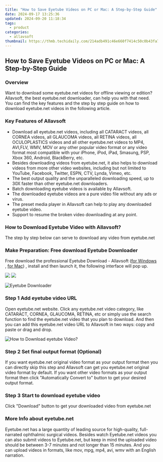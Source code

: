 ```yaml
---
title: "How to Save Eyetube Videos on PC or Mac: A Step-by-Step Guide"
date: 2024-09-17 13:25:36
updated: 2024-09-20 11:18:34
tags:
  - product
categories:
  - allavsoft
thumbnail: https://thmb.techidaily.com/214adb491c46e660f7414c50c0b43fa707653a1bb501fab4eb3e1c0ad873052e.jpg
---
```


## How to Save Eyetube Videos on PC or Mac: A Step-by-Step Guide

### Overview

Want to download some eyetube.net videos for offline viewing or edition? Allavsoft, the best eyetube.net downloader, can help you with that need. You can find the key features and the step by step guide on how to download eyetube.net videos in the following article.

### Key Features of Allavsoft

* Download all eyetube.net videos, including all CATARACT videos, all CORNEA videos, all GLAUCOMA videos, all RETINA videos, all OCULOPLASTICS videos and all other eyetube.net videos to MP4, AVI,FLV, WMV, MOV or any other popular video format or any video format most compatible with your iPhone, iPod, iPad, Smasung, PSP, Xbox 360, Android, BlackBerry, etc.
* Besides downloading videos from eyetube.net, it also helps to download videos from more other video websites, including but not limited to YouTube, Facebook, Twitter, ESPN, CTV, Lynda, Vimeo, etc.
* The best output quality and the unparalleled downloading speed, up to 30X faster than other eyetube.net downloaders.
* Batch downloading eyetube videos is available by Allavsoft.
* The downloaded eyetube videos are a pure video file without any ads or virus.
* The preset media player in Allavsoft can help to play any downloaded eyetube video.
* Support to resume the broken video downloading at any point.

### How to Download Eyetube Video with Allavsoft?

The step by step below can serve to download any video from eyetube.net

### Make Preparation: Free download Eyetube Downloader

Free download the professional Eyetube Download - Allavsoft ([for Windows](https://tools.techidaily.com/allavsoft/products/) , [for Mac](https://tools.techidaily.com/allavsoft/products/)) , install and then launch it, the following interface will pop up.

[![](https://www.allavsoft.com/how-to/../images/how-to/free-download-win.jpg)](https://tools.techidaily.com/allavsoft/products/) [![](https://www.allavsoft.com/how-to/../images/how-to/free-download-mac.jpg)](https://tools.techidaily.com/allavsoft/products/)

![Eyetube Downloader](https://www.allavsoft.com/how-to/../images/allavsoft/screen-shot-600.jpg)

### Step 1 Add eyetube video URL

Open eyetube.net website. Click any eyetube.net video category, like CATARACT, CORNEA, GLAUCOMA, RETINA, etc or simply use the search function to find the eyetube.net video that you plan to download. And then you can add this eyetube.net video URL to Allavsoft in two ways: copy and paste or drag and drop.

![How to Download eyetube Video?](https://www.allavsoft.com/how-to/../images/how-to/download-rtmp-video/download-rtmp-video.jpg)

### Step 2 Set final output format (Optional)

If you want eyetube.net original video format as your output format then you can directly skip this step and Allavsoft can get you eyetube.net original video format by default. If you want other video formats as your output format then click "Automatically Convert to" button to get your desired output format.

### Step 3 Start to download eyetube video

Click "Download" button to get your downloaded video from eyetube.net

### More Info about eyetube.net

Eyetube.net has a large quantity of leading source for high-quality, full-narrated ophthalmic surgical videos. Besides watch Eyetube.net videos you can also submit videos to Eyetube.net, but keep in mind the uploaded video should be between 3-7 minutes and not longer than 15 minutes. And you can upload videos in formats, like mov, mpg, mp4, avi, wmv with an English narration.

<ins class="adsbygoogle"
     style="display:block"
     data-ad-format="autorelaxed"
     data-ad-client="ca-pub-7571918770474297"
     data-ad-slot="1223367746"></ins>



<ins class="adsbygoogle"
     style="display:block"
     data-ad-client="ca-pub-7571918770474297"
     data-ad-slot="8358498916"
     data-ad-format="auto"
     data-full-width-responsive="true"></ins>
